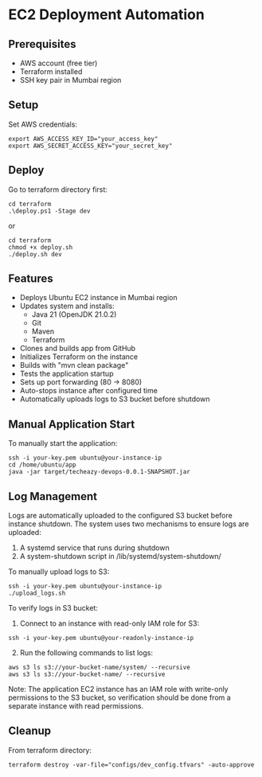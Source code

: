 # EC2 Deployment Automation

## Prerequisites
- AWS account (free tier)
- Terraform installed
- SSH key pair in Mumbai region

## Setup
Set AWS credentials:
```
export AWS_ACCESS_KEY_ID="your_access_key"
export AWS_SECRET_ACCESS_KEY="your_secret_key"
```

## Deploy
Go to terraform directory first:
```
cd terraform
.\deploy.ps1 -Stage dev
```
or
```
cd terraform
chmod +x deploy.sh
./deploy.sh dev
```

## Features
- Deploys Ubuntu EC2 instance in Mumbai region
- Updates system and installs:
  - Java 21 (OpenJDK 21.0.2)
  - Git
  - Maven
  - Terraform
- Clones and builds app from GitHub
- Initializes Terraform on the instance
- Builds with "mvn clean package"
- Tests the application startup
- Sets up port forwarding (80 → 8080)
- Auto-stops instance after configured time
- Automatically uploads logs to S3 bucket before shutdown

## Manual Application Start
To manually start the application:
```
ssh -i your-key.pem ubuntu@your-instance-ip
cd /home/ubuntu/app
java -jar target/techeazy-devops-0.0.1-SNAPSHOT.jar
```

## Log Management
Logs are automatically uploaded to the configured S3 bucket before instance shutdown. The system uses two mechanisms to ensure logs are uploaded:

1. A systemd service that runs during shutdown
2. A system-shutdown script in /lib/systemd/system-shutdown/

To manually upload logs to S3:

```
ssh -i your-key.pem ubuntu@your-instance-ip
./upload_logs.sh
```

To verify logs in S3 bucket:
1. Connect to an instance with read-only IAM role for S3:
```
ssh -i your-key.pem ubuntu@your-readonly-instance-ip
```

2. Run the following commands to list logs:
```
aws s3 ls s3://your-bucket-name/system/ --recursive
aws s3 ls s3://your-bucket-name/ --recursive
```

Note: The application EC2 instance has an IAM role with write-only permissions to the S3 bucket, so verification should be done from a separate instance with read permissions.

## Cleanup
From terraform directory:
```
terraform destroy -var-file="configs/dev_config.tfvars" -auto-approve
```
